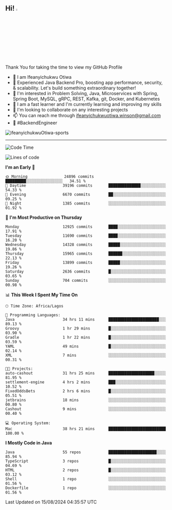 <!-- BLOG-POST-LIST:START --><!-- BLOG-POST-LIST:END -->

## Hi! <img src="https://media.giphy.com/media/hvRJCLFzcasrR4ia7z/giphy.gif" width="4%"> 

Thank You for taking the time to view my GitHub Profile

- 👋 I am Ifeanyichukwu Otiwa
- 🚀 Experienced Java Backend Pro, boosting app performance, security, & scalability. Let's build something extraordinary together!
- 👀 I'm interested in Problem Solving, Java, Microservices with Spring, Spring Boot, MySQL, gRPC, REST, Kafka, git, Docker, and Kubernetes
- 🌱 I am a fast learner and I'm currently learning and improving my skills
- 💞️ I'm looking to collaborate on any interesting projects
- 📫 You can reach me through ifeanyichukwuotiwa.winson@gmail.com
- 🚀 #BackendEngineer

<p align="left" marginTop="10px"> <img src="https://komarev.com/ghpvc/?username=ifeanyichukwuOtiwa-sports&label=Profile%20views&color=0e75b6&style=for-the-badge" alt="ifeanyichukwuOtiwa-sports" /> </p>

***

<!--START_SECTION:waka-->
![Code Time](http://img.shields.io/badge/Code%20Time-2%2C787%20hrs%2044%20mins-blue)

![Lines of code](https://img.shields.io/badge/From%20Hello%20World%20I%27ve%20Written-17.1%20million%20lines%20of%20code-blue)

**I'm an Early 🐤** 

```text
🌞 Morning                24896 commits       █████████░░░░░░░░░░░░░░░░   34.51 % 
🌆 Daytime                39196 commits       ██████████████░░░░░░░░░░░   54.33 % 
🌃 Evening                6670 commits        ██░░░░░░░░░░░░░░░░░░░░░░░   09.25 % 
🌙 Night                  1385 commits        ░░░░░░░░░░░░░░░░░░░░░░░░░   01.92 % 
```
📅 **I'm Most Productive on Thursday** 

```text
Monday                   12925 commits       ████░░░░░░░░░░░░░░░░░░░░░   17.91 % 
Tuesday                  11690 commits       ████░░░░░░░░░░░░░░░░░░░░░   16.20 % 
Wednesday                14328 commits       █████░░░░░░░░░░░░░░░░░░░░   19.86 % 
Thursday                 15965 commits       ██████░░░░░░░░░░░░░░░░░░░   22.13 % 
Friday                   13899 commits       █████░░░░░░░░░░░░░░░░░░░░   19.26 % 
Saturday                 2636 commits        █░░░░░░░░░░░░░░░░░░░░░░░░   03.65 % 
Sunday                   704 commits         ░░░░░░░░░░░░░░░░░░░░░░░░░   00.98 % 
```


📊 **This Week I Spent My Time On** 

```text
🕑︎ Time Zone: Africa/Lagos

💬 Programming Languages: 
Java                     34 hrs 11 mins      ██████████████████████░░░   89.13 % 
Groovy                   1 hr 29 mins        █░░░░░░░░░░░░░░░░░░░░░░░░   03.90 % 
Gradle                   1 hr 22 mins        █░░░░░░░░░░░░░░░░░░░░░░░░   03.59 % 
YAML                     49 mins             █░░░░░░░░░░░░░░░░░░░░░░░░   02.14 % 
XML                      7 mins              ░░░░░░░░░░░░░░░░░░░░░░░░░   00.31 % 

🐱‍💻 Projects: 
auto-cashout             31 hrs 25 mins      ████████████████████░░░░░   81.95 % 
settlement-engine        4 hrs 2 mins        ███░░░░░░░░░░░░░░░░░░░░░░   10.52 % 
FixedOddsBets            2 hrs 6 mins        █░░░░░░░░░░░░░░░░░░░░░░░░   05.51 % 
jetbrains                18 mins             ░░░░░░░░░░░░░░░░░░░░░░░░░   00.80 % 
Cashout                  9 mins              ░░░░░░░░░░░░░░░░░░░░░░░░░   00.40 % 

💻 Operating System: 
Mac                      38 hrs 21 mins      █████████████████████████   100.00 % 
```

**I Mostly Code in Java** 

```text
Java                     55 repos            █████████████████████░░░░   85.94 % 
TypeScript               3 repos             █░░░░░░░░░░░░░░░░░░░░░░░░   04.69 % 
HTML                     2 repos             █░░░░░░░░░░░░░░░░░░░░░░░░   03.12 % 
Shell                    1 repo              ░░░░░░░░░░░░░░░░░░░░░░░░░   01.56 % 
Dockerfile               1 repo              ░░░░░░░░░░░░░░░░░░░░░░░░░   01.56 % 
```




 Last Updated on 15/08/2024 04:35:57 UTC
<!--END_SECTION:waka-->

<!--
<p align="center">
![trophy](https://github-profile-trophy.vercel.app/?username=ifeanyichukwuOtiwa-sports&theme=onedark) (https://github.com/ryo-ma/github-profile-trophy)
</p>
-->

<!---
ifeanyi-otiwa/ifeanyi-otiwa is a ✨ special ✨ repository because its `README.md` (this file) appears on your GitHub profile.
You can click the Preview link to take a look at your changes.
--->
